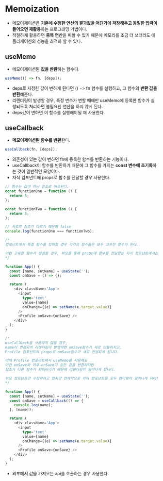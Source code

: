# Memoization

- 메모이제이션은 **기존에 수행한 연산의 결과값을 어딘가에 저장해두고 동일한 입력이 들어오면 재활용**하는 프로그래밍 기법이다.
- 적절하게 활용하면 **중복 연산**을 피할 수 있기 때문에 메모리를 조금 더 쓰더라도 애플리케이션의 성능을 최적화 할 수 있다.

## useMemo

- 메모이제이션된 **값을 반환**하는 함수다.

```ts
useMemo(() => fn, [deps]);
```

- deps로 지정한 값이 변하게 된다면 () => fn 함수를 실행하고, 그 함수의 **반환 값을 반환**해준다.
- 리렌더링이 발생할 경우, 특정 변수가 변할 때에만 useMemo에 등록한 함수가 실행되도록 처리하면 불필요한 연산을 하지 않게 된다.
- deps값이 변하면 이 함수를 실행해야될 때 사용한다.

## useCallback

- **메모이제이션된 함수를 반환**한다.

```ts
useCallback(fn, [deps]);
```

- 의존성이 있는 값이 변하면 fn에 등록한 함수를 반환하는 기능이다.
- useCallback이 함수를 반환하기 때문에 그 함수를 가지는 **const 변수에 초기화**하는 것이 일반적인 모양이다.
- 자식 컴포넌트에 props로 함수를 전달할 경우 사용한다.

```ts
// 함수는 값이 아닌 참조로 비교된다.
const functionOne = function () {
  return 5;
};

const functionTwo = function () {
  return 5;
};

// 서로의 참조가 다르기 때문에 false
console.log(functionOne === functionTwo);

/*
컴포넌트에서 특정 함수를 정의할 경우 각각의 함수들은 모두 고유한 함수가 된다.

이런 고유한 함수가 생성될 경우, 부모를 통해 props에 함수를 전달받는 자식 컴포넌트에서는 props가 변경되었다고 판단해 리렌더링이 발생하게 된다.
*/
```

```ts
function App() {
  const [name, setName] = useState('');
  const onSave = () => {};

  return (
    <div className='App'>
      <input
        type='text'
        value={name}
        onChange={(e) => setName(e.target.value)}
      />
      <Profile onSave={onSave} />
    </div>
  );
}

/*
useCallback을 사용하지 않을 경우, 
name이 변경되어 리렌더링이 발생하면 onSave함수가 새로 만들어지고, 
Profile 컴포넌트의 props로 onSave함수가 새로 전달되게 됩니다.

이때 Profile 컴포넌트에서 useMemo를 사용해도 
이전 onSave와 이후 onSave가 같은 값을 반환하지만 
참조가 다른 함수가 되어버리기 때문에 리렌더링이 일어나게 됩니다.

부모 컴포넌트만 수정하려고 했지만 연쇄적으로 하위 컴포넌트들 모두 렌더링이 일어나게 되어버리지요.
*/

function App() {
  const [name, setName] = useState('');
  const onSave = useCallback(() => {
    console.log(name);
  }, [name]);

  return (
    <div className='App'>
      <input
        type='text'
        value={name}
        onChange={(e) => setName(e.target.value)}
      />
      <Profile onSave={onSave} />
    </div>
  );
}
```

- 외부에서 값을 가져오는 api를 호출하는 경우 사용한다.
